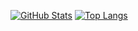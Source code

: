 [![GitHub Stats](https://github-readme-stats.vercel.app/api?username=bodyan359&theme=dark&show_icons=true&hide=issues,contribs)](https://github.com/bodyan359/) 
[![Top Langs](https://github-readme-stats.vercel.app/api/top-langs/?username=bodyan359&theme=dark&hide=jupyter%20notebook,php,vue,html,css,go&langs_count=8&layout=compact)](https://github.com/bodyan359/)
